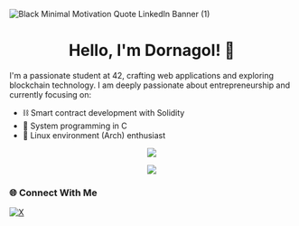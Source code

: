 ![Black Minimal Motivation Quote LinkedIn Banner (1)](https://github.com/user-attachments/assets/a6b98c54-a724-490b-929a-1da77aca87d1)
<h1 align="center">Hello, I'm Dornagol! 👋</h1>

I'm a passionate student at 42, crafting web applications and exploring blockchain technology. I am deeply passionate about entrepreneurship and currently focusing on:

- ⛓️ Smart contract development with Solidity
- 🎯 System programming in C
- 🐧 Linux environment (Arch) enthusiast

<div align="center">
<img src="https://badge.mediaplus.ma/darkblue/hfeufeu?1337Badge=off&UM6P=off" />
</div>

<p align="center">
  <a href="https://skillicons.dev">
    <img src="https://skillicons.dev/icons?i=git,solidity,linux,arch,ruby,c,neovim,html,css" />
  </a>
</p>


### 🌐 Connect With Me
[![X](https://img.shields.io/badge/X-black.svg?logo=X&logoColor=white)](https://x.com/Dornagol)
